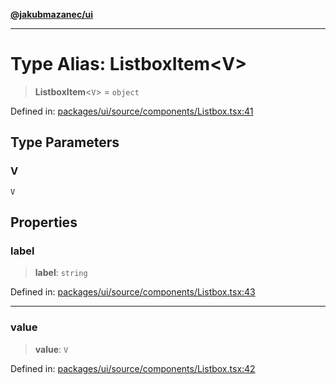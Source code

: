 [**@jakubmazanec/ui**](../README.md)

---

# Type Alias: ListboxItem\<V\>

> **ListboxItem**\<`V`\> = `object`

Defined in:
[packages/ui/source/components/Listbox.tsx:41](https://github.com/jakubmazanec/tools/blob/a9ba87d349a220bbed24d161794f90a6ba6009e5/packages/ui/source/components/Listbox.tsx#L41)

## Type Parameters

### V

`V`

## Properties

### label

> **label**: `string`

Defined in:
[packages/ui/source/components/Listbox.tsx:43](https://github.com/jakubmazanec/tools/blob/a9ba87d349a220bbed24d161794f90a6ba6009e5/packages/ui/source/components/Listbox.tsx#L43)

---

### value

> **value**: `V`

Defined in:
[packages/ui/source/components/Listbox.tsx:42](https://github.com/jakubmazanec/tools/blob/a9ba87d349a220bbed24d161794f90a6ba6009e5/packages/ui/source/components/Listbox.tsx#L42)
